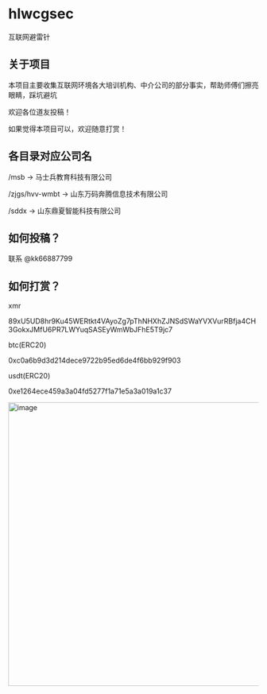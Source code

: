 # hlwcgsec

互联网避雷针

## 关于项目

本项目主要收集互联网环境各大培训机构、中介公司的部分事实，帮助师傅们擦亮眼睛，踩坑避坑

欢迎各位道友投稿！

如果觉得本项目可以，欢迎随意打赏！

## 各目录对应公司名

/msb -> 马士兵教育科技有限公司 

/zjgs/hvv-wmbt -> 山东万码奔腾信息技术有限公司

/sddx -> 山东鼎夏智能科技有限公司

## 如何投稿？

联系 @kk66887799

## 如何打赏？
xmr

89xU5UD8hr9Ku45WERtkt4VAyoZg7pThNHXhZJNSdSWaYVXVurRBfja4CH3GokxJMfU6PR7LWYuqSASEyWmWbJFhE5T9jc7

btc(ERC20)

0xc0a6b9d3d214dece9722b95ed6de4f6bb929f903

usdt(ERC20)

0xe1264ece459a3a04fd5277f1a71e5a3a019a1c37

<img width="571" alt="image" src="https://github.com/ikashd121/hlwcgsec/assets/140723948/d79cb771-c7eb-455f-b680-182ca355466f">

